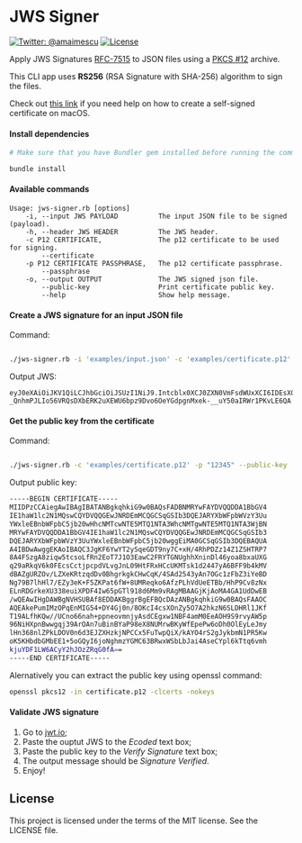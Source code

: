 # JWS Signer
[![Twitter: @amaimescu](https://img.shields.io/badge/contact-%40amaimescu-blue.svg)](https://twitter.com/amaimescu)
[![License](https://img.shields.io/badge/license-MIT-green.svg?style=flat)](https://github.com/alexmx/ios-ui-automation-overview/blob/master/LICENSE)

Apply JWS Signatures [RFC-7515](https://tools.ietf.org/html/rfc7515) to JSON files using a [PKCS #12](https://en.wikipedia.org/wiki/PKCS_12) archive.

This CLI app uses **RS256** (RSA Signature with SHA-256) algorithm to sign the files.

Check out [this link](https://support.apple.com/kb/PH20131?locale=en_US&viewlocale=en_US) if you need help on how to create a self-signed certificate on macOS.

#### Install dependencies

```bash
# Make sure that you have Bundler gem installed before running the command below.

bundle install
```


#### Available commands

```
Usage: jws-signer.rb [options]
    -i, --input JWS PAYLOAD          The input JSON file to be signed (payload).
    -h, --header JWS HEADER          The JWS header.
    -c P12 CERTIFICATE,              The p12 certificate to be used for signing.
        --certificate
    -p P12 CERTIFICATE PASSPHRASE,   The p12 certificate passphrase.
        --passphrase
    -o, --output OUTPUT              The JWS signed json file.
        --public-key                 Print certificate public key.
        --help                       Show help message.
```


#### Create a JWS signature for an input JSON file

Command:
```bash

./jws-signer.rb -i 'examples/input.json' -c 'examples/certificate.p12' -p "12345"

```

Output JWS:
```
eyJ0eXAiOiJKV1QiLCJhbGciOiJSUzI1NiJ9.Intcblx0XCJ0ZXN0VmFsdWUxXCI6IDEsXG5cdFwidGVzdFZhbHVlMlwiOiBcIkhlbGxvIFdvcmxkXCIsXG5cdFwidGVzdFZhbHVlM1wiOiBbXG5cdFx0XCJ2YWx1ZTFcIiwgXCJ2YWx1ZTJcIlxuXHRdXG59Ig.ApjljNFAK6K7pynkGUO8nPBiKTPipIvAwpHR_oeqXB7SJIrkyR05JH8fA7uIrY7c_FYGXAnLdvPuMULWdaZdWfMcmV_LrZoOBx4fqfs5gQff4H8K5dIoenxW0U5m19ncEb0AQ6gVNQDSwFDxvHg4Sqigm0CDivFZfKGq17Q8bUpYMZov0QSnRSIAh3mwlS4F6ayqrHskfnyMhQvWwRupz7oUg8knU5aZ89hfQnv3vVDkMh0CVXG1gvkrzSHTvlEgt5M1oKJVJ5SPUjz-_QnhmPJLIo56VRQsDXbERK2uXEWU6bpz9Dvo6OeYGdpgnMxek-__uY50aIRWr1PKvLE6QA
```


#### Get the public key from the certificate

Command:
```bash

./jws-signer.rb -c 'examples/certificate.p12' -p "12345" --public-key

```

Output public key:
```bash
-----BEGIN CERTIFICATE-----
MIIDPzCCAiegAwIBAgIBATANBgkqhkiG9w0BAQsFADBNMRYwFAYDVQQDDA1BbGV4
IE1haW1lc2N1MQswCQYDVQQGEwJNRDEmMCQGCSqGSIb3DQEJARYXbWFpbWVzY3Uu
YWxleEBnbWFpbC5jb20wHhcNMTcwNTE5MTQ1NTA3WhcNMTgwNTE5MTQ1NTA3WjBN
MRYwFAYDVQQDDA1BbGV4IE1haW1lc2N1MQswCQYDVQQGEwJNRDEmMCQGCSqGSIb3
DQEJARYXbWFpbWVzY3UuYWxleEBnbWFpbC5jb20wggEiMA0GCSqGSIb3DQEBAQUA
A4IBDwAwggEKAoIBAQC3JgKF6YwYT2ySqeGDT9ny7C+xH/4RhPDZz14Z1ZSHTRP7
8A4FSzgA8ziqw5tcsoLfRn2EoT7J1O3EawC2FRYTGNUghhXninDl46yoa8bxaUXG
q29aRkqV6k0FEcsCctjpcpdVLvgJnL09HtFRxHCcUKMTsk1d2447yA6BFF9b4kMV
dBAZgURZOv/LZXeKRtzqdDv0BhgrkgkCHwCqK/4SAd2543yAn7OGc1zFbZ3iYeBD
Ng79B7lhHl7/EZy3eK+F5ZKPat6fW+8UMReqko6AfzPLhVdUeETBb/HhP9Cv8zNx
ELnRDGrkeXU338euiXPDF4Iw65pGTl918d6Mm9vRAgMBAAGjKjAoMA4GA1UdDwEB
/wQEAwIHgDAWBgNVHSUBAf8EDDAKBggrBgEFBQcDAzANBgkqhkiG9w0BAQsFAAOC
AQEAkePumIMzOPqEnMIG54+DY4Gj0n/8OKcI4csXOnZy5O7A2hkzN6SLDHRl1JKf
T19ALfhKQw//UCno66nah+ppneovmnjyAsdCEgxw1NBF4amM0EeAOH9S9rvyAW5p
96NiHXpnBwwgqj39ArOAn7uBinBYaP98eX8NUMrwBKyWfEpePw6oDh0OlEyLeJmy
lHn368nlZPkLDOV0n6d3EJZXHzkjNPCCx5FuTwpQiX/kAYO4rS2gJykbmN1PR5Kw
oK5KHbdbGMbEE1+5oGQyI6joNghmzYGMC63BRwxWSbLbJai4AseCYpl6kTtq6vmh
kjuYDF1LW6ACyY2hJOzZRqG0fA==
-----END CERTIFICATE-----
```

Alernatively you can extract the public key using openssl command:
```bash
openssl pkcs12 -in certificate.p12 -clcerts -nokeys
```

#### Validate JWS signature
1) Go to [jwt.io](https://jwt.io/);
2) Paste the ouptut JWS to the *Ecoded* text box;
3) Paste the public key to the *Verify Signature* text box;
4) The output message should be *Signature Verified*.
5) Enjoy!

## License
This project is licensed under the terms of the MIT license. See the LICENSE file.
